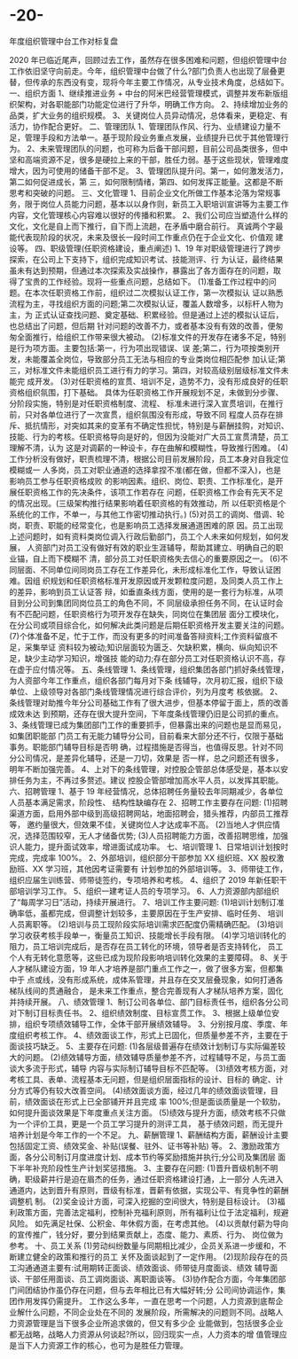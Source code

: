 # -20-
年度组织管理中台工作对标复盘

2020 年已临近尾声，回顾过去工作，虽然存在很多困难和问题，但组织管理中台工作依旧坚守向前走。今年，组织管理中台做了什么?部门负责人也出现了层叠更替，但传承的东西没有变，现将今年主要工作情况，从专业技术角度，总结如下。
一、组织方面
1、继续推进业务 + 中台的阿米巴经营管理模式，调整并发布新版组织架构，对各职能部门功能定位进行了升华，明确工作方向。
2、持续增加业务的品类，扩大业务的组织规模。 
3、关键岗位人员异动情况，总体看来，更稳定、有活力，协作配合更好。 
二、管理团队
1、管理团队作风、行为、业绩建设力量不足，管理手段和方法单一。基于现阶段业务重点发展，业绩提升已优于其他管理行为。
2、未来管理团队的问题，也可称为后备干部问题，目前公司品类很多，但中坚和高端资源不足，很多是硬拉上来的干部，胜任力弱。基于这些现状，管理难度增大，因为可使用的储备干部不足。
3、管理团队提升问。第一，如何激发活力，第二如何促进成长，第 三，如何限制情绪，第四、如何发挥正能量。这都是不断思考和突破的问题。
三、文化管理 
1、目前企业文化所做工作基本沦落为常规事务，限于岗位人员能力问题，基本以以身作则，新员工入职培训宣讲等为主要工作内容，文化管理核心内容难以很好的传播和积累。
2、我们公司应当塑造什么样的文化，文化是自上而下推行，自下而上流趟，在矛盾中磨合前行。 真诚两个字最能代表现阶段的状况，未来及很长一段时间工作重点仍在于企业文化、价值观 建设等。
四、职级管理(任职资格建设，重点阐述)
1、19 年对职级管理进行了跨步探索，在公司上下支持下，组织完成知识考试、技能测评、行 为认证，最终结果虽未有达到预期，但通过本次探索及实战操作，暴露出了各方面存在的问题，取 得了宝贵的工作经验。现将一些重点问题，总结如下。
(1)准备工作过程中的问题。在本次任职资格工作前，组织过二次模拟认证工作，第一次模拟认 证以熟悉流程为主，寻找组织方面的问题;第二次模拟认证，覆盖人数增多，以标杆人物为主，为 正式认证查找问题、奠定基础、积累经验。但是通过上述的模拟认证后，也总结出了问题，但后期 针对问题的改善不力，或者基本没有有效的改善，便匆匆全面推行，给组织工作带来很大被动。
(2)标准文件的开发存在诸多不足，特别是行为项方面。主要包括:第一，行为项出现错误、误 差;第二，行为项按类别开发，未能覆盖全岗位，导致部分员工无法与相应的专业类岗位相匹配参 加认证;第三，对标准文件未能组织员工进行有力的学习。第四，对较高级别层级标准文件未能完 成开发。
(3)对任职资格的宣贯、培训不足，造势不力，没有形成良好的任职资格组织氛围，打下基础。 具体为任职资格工作开展规划不足，未做到分步骤、分阶段实施，特别是对任职资格制度、流程、 标准未进行深入宣贯培训，在推行前，只对各单位进行了一次宣贯，组织氛围没有形成，导致不同 程度人员存在排斥、抵抗情形，对突如其来的变革有不确定性担忧，特别是与薪酬挂购，对知识、 技能、行为的考核。任职资格导向是好的，但因为没能对广大员工宣贯清楚，员工理解不清，认为 这是对调薪的一种设卡，存在曲解和模糊性，导致推行困难。
(4)工作分析没有做好，职责梳理不清，根据公司目前发展阶段，员工本身对自我定位模糊或一 人多岗，员工对职业通道的选择拿捏不准(都在做，但都不深入)，也是影响员工参与任职资格成败 的影响因素。组织、岗位、职责、工作标准化，是开展任职资格工作的先决条件，该项工作若存在 问题，任职资格工作会有先天不足的情况出现。(三级架构推行结果影响着任职资格的有效推动，所 以任职资格是个系统化的工作，不单一，与其他工作密切推动执行。)
(5)对员工的调岗、借调、轮岗，职责、职能的经常变化，也是影响员工选择发展通道困难的原 因。员工出现上述问题时，如有资料类岗位调入行政后勤部门，员工个人未来如何规划，如何发展， 人资部门对员工没有做好有效的职业生涯辅导，帮助其建立、明确自己的职业锚，自上而下模糊不 清，部分员工对任职资格失去信心的重要原因之一。
(6)不同层面、不同单位间同岗员工存在工作差异化，未形成标准化工作，导致认证困难。因组 织规划和任职资格标准开发原因或开发颗粒度问题，及同类人员工作上的差异，影响到员工认证答 辩，如垂直条线方面，使用的是一套行为标准，从项目到分公司到集团同岗位员工的角色不同，不 同层级承担任务不同，在认证时会有不匹配问题，任职资格行为项开发存在缺失，同岗位在集团层 面分工模块化，在分公司或项目综合化，如何解决此类问题是后期任职资格开发主要关注的问题。
(7)个体准备不足，忙于工作，而没有更多的时间准备答辩资料;工作资料留痕不足，采集举证 资料较为被动;知识层面较为匮乏、欠缺积累，横向、纵向知识不足，缺少主动学习知识，增强技 能的动力;存在部分员工对任职资格认识不高，存在虚于应付情况等。
五、条线管理 1、条线管理，组织集团各部门抓好条线管理，为人资部今年工作重点，组织各部门每月对下条
线辅导，次月初汇报，组织下级单位、上级领导对各部门条线管理情况进行综合评价，列为月度考 核依据。
2、条线管理对助推今年分公司基础工作有了很大进步，但基本停留于面上，质的改善成效未达 到预期，还存在很大提升空间，下年度条线管理仍旧是公司抓的重点。
3、条线管理已成为集团部门工作的重要抓手，但暴露出来的问题也是显而易见，如集团职能部 门员工有无能力辅导分公司，目前看来大部分还不行，仅限于基础事务。职能部门辅导目标是否明 确，过程措施是否得当，也值得反思。针对不同分公司情况，是差异化辅导，还是一刀切，效果是 否一样，总之问题还有很多，明年不断加强完善。
4、上对下的条线管理，对控股企管部总体感受是，基本以安排任务为主，不再过多赘述。建议 控股企管部增加高水平人员，以发挥其职能。
六、招聘管理
1、基于 19 年经营情况，总体招聘任务量较去年同期减少，各单位人员基本满足需求，阶段性、 结构性缺编存在
2、招聘工作主要存在问题:
(1)招聘渠道方面，启用外部中级到高级招聘网站，地面招聘会，猎头推荐，内部员工推荐等， 邀约量很大，但效果不佳，关键岗位人才达成率不高。
(2)当地人才供应情况，选择范围较窄，无人才储备优势; (3)人员招聘能力方面，改善招聘思维，加强识人能力，提升面试效率，增进面试成功率。 七、培训管理
1、日常培训计划按时完成，完成率 100%。
2、外部培训，组织部分干部参加 XX 组织班、XX 股权激励班、XX 学习班，其他因考证需要有 计划参加的外部培训等。
3、师带徒工作，组织应届生训练营、师带徒签约，专项培养和考核。
4、组织了 2019 年新任职干部培训学习工作。
5、组织一建考证人员的专项学习。 6、人力资源部内部组织了“每周学习日”活动，持续开展进行。
7、培训工作主要问题:
(1)培训计划制订准确率低，虽都完成，但调整计划较多，主要原因在于生产安排、临时任务、 培训人员离职等。
(2)培训与员工现阶段实际培训需求匹配度仍需精确匹配。 (3)培训学习收获考核手段单一，衡量员工知识、技能增长手段有限。 (4)学习培训转化的阻力，员工培训完成后，是否存在员工转化的环境，领导者是否支持转化，
员工个人有无转化意愿等，这些已成为现阶段影响培训转化效果的主要障碍。
8、关于人才梯队建设方面，19 年人才培养是部门重点工作之一，做了很多方案，但都集中于 点或线，没有形成系统，成体系管理，并且存在交叉层叠现象，如何打通各梯队线间的贯通融合， 是未来工作重点，整合完善现有人才梯队培养方案，固化并持续开展。
八、绩效管理
1、制订公司各单位、部门目标责任书，组织各分公司对下制订目标责任书。 
2、组织绩效制度、目标宣贯工作。 
3、根据上级单位安排，组织专项绩效辅导工作，全体干部开展绩效辅导。 
3、分别按月度、季度、年度组织考核工作。 
4、绩效面谈工作，形式上已固化，但质量参差不齐，主要在于面谈技巧缺乏。 
5、主要存在问题:
(1)各层级普遍存在绩效计划制订与实际偏差较大的问题。 (2)绩效辅导方面，绩效辅导质量参差不齐，过程辅导不足，与员工面谈大多流于形式，辅导
内容与实际制订辅导目标不匹配等。 (3)绩效考核方面，对考核工具、表单、流程基本无问题，但是组织层面指标的设计、目标的
确定、计分方式等仍有较大改善空间。 (4)绩效面谈方面，经过几年的绩效面谈管理，目前，绩效面谈在形式上已全部铺开并且完成
率 100%;但是面谈质量是一个软肋，如何提升面谈效果是下年度重点关注方面。 (5)绩效与提升方面，绩效考核不只做为一个评价工具，更是一个员工学习提升的测评工具，
基于绩效问题，而无提升培养计划是今年工作的一个不足。 九、薪酬管理
1、薪酬结构方面，薪酬设计主要包括固定工资、绩效奖金、补贴(误餐、驻外、证书等补贴) 等。
2、激励政策方面，各分公司制订月度进度计划、成本节约等奖励措施并执行;分公司及集团层 面下半年补充阶段性生产计划奖惩措施。
3、主要存在问题:
(1)晋升晋级机制不明确，职级薪并行是迫在眉杰的任务，通过任职资格建设打通，上一部分 人先进入通道内，达到晋升有原则，晋级有标准，晋薪有依据，实现公平、有竞争性的薪酬调整机 制。
(2)奖金设计方面，可深入挖掘的空间很大，特别是目标设计。
(3)福利政策方面，完善法定福利，控制补充福利原则，所有福利让位于法定福利，规避风险。 如先满足社保、公积金、年休假方面，在考虑其他。
(4)以贡献付薪为导向的宣传推广，钱分好，要分到结果贡献上，态度、能力、素质、行为、 岗位做为参考。
十、员工关系
(1)劳动纠纷数量与同期相比减少，企员关系进一步缓和，不断建立健全的政策和推行的员工 关怀及面谈起到了一定作用。
(2)现阶段存在的员工沟通通道主要有:试用期转正面谈、绩效面谈、师带徒月度面谈、绩效 辅导面谈、干部任用面谈、员工调岗面谈、离职面谈等。
(3)协作配合方面，今年集团部门间团结协作虽仍存在问题，但与去年相比已有大幅好转;分 公司间协调运作，集团作用发挥仍需提升。
工作这么多年，一直在思考一个问题，人力资源到底帮企业解什么问题，不同企业处在不同的 发展阶段，所需解决的问题则不同。战略人力资源管理是当下很多企业所追求做的，但又有多少企 业能做到，包括很多企业都无战略，战略人力资源从何谈起?所以，回归现实一点，人力资本的增 值管理应是当下人力资源工作的核心，也可为是胜任力管理。

